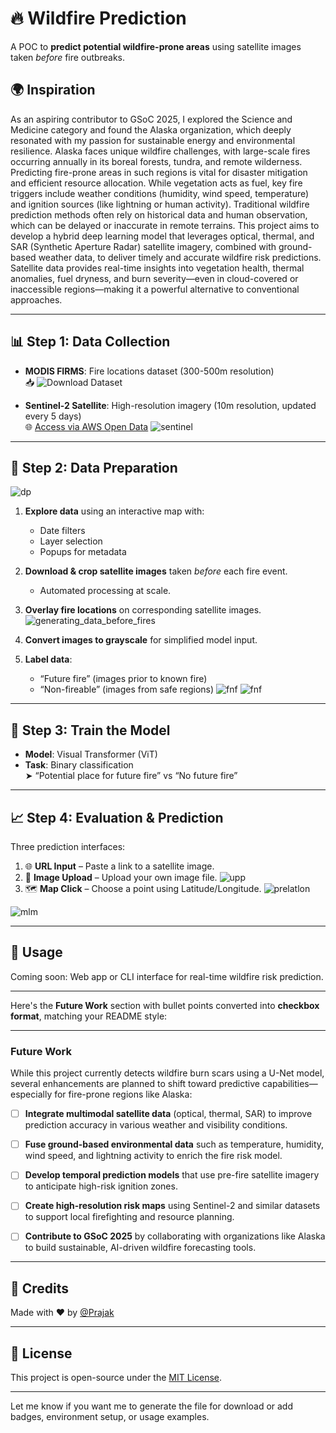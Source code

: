 

# 🔥 Wildfire Prediction

A POC to **predict potential wildfire-prone areas** using satellite images taken *before* fire outbreaks.

## 🌍 Inspiration

As an aspiring contributor to GSoC 2025, I explored the Science and Medicine category and found the Alaska organization, which deeply resonated with my passion for sustainable energy and environmental resilience. Alaska faces unique wildfire challenges, with large-scale fires occurring annually in its boreal forests, tundra, and remote wilderness. Predicting fire-prone areas in such regions is vital for disaster mitigation and efficient resource allocation. While vegetation acts as fuel, key fire triggers include weather conditions (humidity, wind speed, temperature) and ignition sources (like lightning or human activity). Traditional wildfire prediction methods often rely on historical data and human observation, which can be delayed or inaccurate in remote terrains. This project aims to develop a hybrid deep learning model that leverages optical, thermal, and SAR (Synthetic Aperture Radar) satellite imagery, combined with ground-based weather data, to deliver timely and accurate wildfire risk predictions. Satellite data provides real-time insights into vegetation health, thermal anomalies, fuel dryness, and burn severity—even in cloud-covered or inaccessible regions—making it a powerful alternative to conventional approaches.

---

## 📊 Step 1: Data Collection

- **MODIS FIRMS**: Fire locations dataset (300-500m resolution)  
  📥 ![Download Dataset](./assets/Dataset.png)

- **Sentinel-2 Satellite**: High-resolution imagery (10m resolution, updated every 5 days)  
  🌐 [Access via AWS Open Data](https://registry.opendata.aws/sentinel-2/)
  ![sentinel](./assets/sentinel.png)

---

## 🧹 Step 2: Data Preparation
![dp](./assets/interactive-map-in-jupyter.png)

1. **Explore data** using an interactive map with:
   - Date filters
   - Layer selection
   - Popups for metadata

2. **Download & crop satellite images** taken *before* each fire event.
   - Automated processing at scale.

3. **Overlay fire locations** on corresponding satellite images.
![generating_data_before_fires](./assets/generating-dataset-before-fires.png)

4. **Convert images to grayscale** for simplified model input.

5. **Label data**:
   - “Future fire” (images prior to known fire)
   - “Non-fireable” (images from safe regions)
   ![fnf](./assets/fire-vs-nofire.png)
   ![fnf](./assets/fire-vs-nofire-gray.png)

---

## 🧠 Step 3: Train the Model

- **Model**: Visual Transformer (ViT)
- **Task**: Binary classification  
  ➤ “Potential place for future fire” vs “No future fire”

---

## 📈 Step 4: Evaluation & Prediction

Three prediction interfaces:
1. 🌐 **URL Input** – Paste a link to a satellite image.
2. 📂 **Image Upload** – Upload your own image file.
![upp](./assets/upload-file-and-predict.png)
3. 🗺️ **Map Click** – Choose a point using Latitude/Longitude.
![prelatlon](./assets/predict-from-lat-lon-for-now.png)

![mlm](./assets/map-fullscreen+popup+burnedzone-red.png)


---

## 🚀 Usage

Coming soon: Web app or CLI interface for real-time wildfire risk prediction.

---

Here's the **Future Work** section with bullet points converted into **checkbox format**, matching your README style:

---

### Future Work

While this project currently detects wildfire burn scars using a U-Net model, several enhancements are planned to shift toward predictive capabilities—especially for fire-prone regions like Alaska:

- [ ] **Integrate multimodal satellite data** (optical, thermal, SAR) to improve prediction accuracy in various weather and visibility conditions.  
- [ ] **Fuse ground-based environmental data** such as temperature, humidity, wind speed, and lightning activity to enrich the fire risk model.  
- [ ] **Develop temporal prediction models** that use pre-fire satellite imagery to anticipate high-risk ignition zones.  
- [ ] **Create high-resolution risk maps** using Sentinel-2 and similar datasets to support local firefighting and resource planning.  
- [ ] **Contribute to GSoC 2025** by collaborating with organizations like Alaska to build sustainable, AI-driven wildfire forecasting tools.  


---


## 🙌 Credits

Made with ❤️ by [@Prajak](https://github.com/prajak002)

---

## 📌 License

This project is open-source under the [MIT License](LICENSE).

---

Let me know if you want me to generate the file for download or add badges, environment setup, or usage examples.